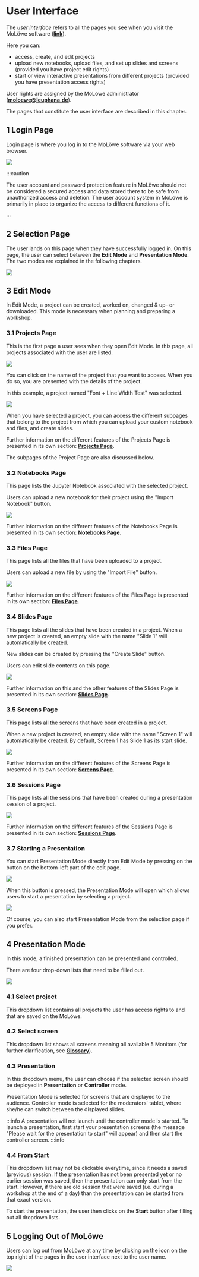 # User Interface

The *user interface* refers to all the pages you see when you visit the MoLöwe software ([**link**](https://moloewe.leuphana.de/login)).

Here you can:
- access, create, and edit projects
- upload new notebooks, upload files, and set up slides and screens (provided you have project edit rights)
- start or view interactive presentations from different projects (provided you have presentation access rights)

User rights are assigned by the MoLöwe administrator (**moloewe@leuphana.de**).

The pages that constitute the user interface are described in this chapter.

## **1 Login Page**

Login page is where you log in to the MoLöwe software via your web browser.

![](/img/doc/01_login_page.png)

:::caution

The user account and password protection feature in MoLöwe should not be considered a secured access and data stored there to be safe from unauthorized access and deletion. 
The user account system in MoLöwe is primarily in place to organize the access to different functions of it.

:::

## **2 Selection Page**

The user lands on this page when they have successfully logged in. On this page, the user can select between the **Edit Mode** and **Presentation Mode**.
The two modes are explained in the following chapters.

![](/img/doc/SelectionPage.png)

## **3 Edit Mode**

In Edit Mode, a project can be created, worked on, changed & up- or downloaded. This mode is necessary when planning and preparing a workshop.

### 3.1 Projects Page

This is the first page a user sees when they open Edit Mode. In this page, all projects associated with the user are listed.

![](/img/doc/02_projects_page.jpg)

You can click on the name of the project that you want to access. When you do so, you are presented with the details of the project. 

In this example, a project named "Font + Line Width Test" was selected.

![](/img/doc/04_project_details.jpg)

When you have selected a project, you can access the different subpages that belong to the project from which you can upload your custom notebook and files, 
and create slides.

Further information on the different features of the Projects Page is presented in its own section: [**Projects Page**](docs/03-edit-mode/01_projects.md).

The subpages of the Project Page are also discussed below.

### 3.2 Notebooks Page

This page lists the Jupyter Notebook associated with the selected project.

Users can upload a new notebook for their project using the "Import Notebook" button.

![](/img/doc/05_notebooks_page.jpg)

Further information on the different features of the Notebooks Page is presented in its own section: [**Notebooks Page**](docs/03-edit-mode/02_notebooks.md).

### 3.3 Files Page

This page lists all the files that have been uploaded to a project.

Users can upload a new file by using the "Import File" button.

![](/img/doc/06_files_page.jpg)

Further information on the different features of the Files Page is presented in its own section: [**Files Page**](docs/03-edit-mode/03_files.md).

### 3.4 Slides Page

This page lists all the slides that have been created in a project. When a new project is created, an empty slide with the name "Slide 1" will automatically be created.

New slides can be created by pressing the "Create Slide" button.

Users can edit slide contents on this page.

![](/img/doc/07_slides_page.jpg)

Further information on this and the other features of the Slides Page is presented in its own section: [**Slides Page**](docs/03-edit-mode/05_slides.md).

### 3.5 Screens Page

This page lists all the screens that have been created in a project. 

When a new project is created, an empty slide with the name "Screen 1" will automatically be created. By default, Screen 1 has Slide 1 as its start slide.

![](/img/doc/08_screens_page.jpg)

Further information on the different features of the Screens Page is presented in its own section: [**Screens Page**](docs/03-edit-mode/06_screens.md).

### 3.6 Sessions Page

This page lists all the sessions that have been created during a presentation session of a project.

![](/img/doc/09_sessions_page.jpg)

Further information on the different features of the Sessions Page is presented in its own section: [**Sessions Page**](docs/03-edit-mode/07_sessions.md).

### 3.7 Starting a Presentation

You can start Presentation Mode directly from Edit Mode by pressing on the button on the bottom-left part of the edit page.

![](/img/doc/10_start_presentation.jpg)

When this button is pressed, the Presentation Mode will open which allows users to start a presentation by selecting a project.

![](/img/doc/11_presentation_selection_page.jpg)

Of course, you can also start Presentation Mode from the selection page if you prefer.

## **4 Presentation Mode**

In this mode, a finished presentation can be presented and controlled.

There are four drop-down lists that need to be filled out.

![](/img/doc/PresentationPage.png)

### 4.1 Select project

This dropdown list contains all projects the user has access rights to and that are saved on the MoLöwe.

### 4.2 Select screen

This dropdown list shows all screens meaning all available 5 Monitors (for further clarification, see [**Glossary**](06_glossary.md#screen)).

### 4.3 Presentation

In this dropdown menu, the user can choose if the selected screen should be deployed in **Presentation** or **Controller** mode.

Presentation Mode is selected for screens that are displayed to the audience.
Controller mode is selected for the moderators' tablet, where she/he can switch between the displayed slides.

:::info A presentation will not launch until the controller mode is started.
To launch a presentation, first start your presentation screens (the message "Please wait for the presentation to start" will appear)
and then start the controller screen.
:::info

### 4.4 From Start
This dropdown list may not be clickable everytime, since it needs a saved (previous) session.
If the presentation has not been presented yet or no earlier session was saved, then the presentation can only start from the start.
However, if there are old session that were saved (i.e. during a workshop at the end of a day) than the presentation can be started from that exact version.

To start the presentation, the user then clicks on the **Start** button after filling out all dropdown lists.

## **5 Logging Out of MoLöwe**

Users can log out from MoLöwe at any time by clicking on the icon on the top right of the pages in the user interface next to the user name.

![](/img/doc/9999_log_out.jpg)
